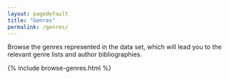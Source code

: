 ```yaml
---
layout: pagedefault
title: "Genres"
permalink: /genres/
---
```

<!-- <div class="wordcloud">
	<img src="{{ site.baseurl }}/assets/img/bannergenres.png"></div>
<div>
</div>-->

Browse the genres represented in the data set, which will lead you to the relevant genre lists and author bibliographies.

<div class="genres">
{% include browse-genres.html %}
</div>
